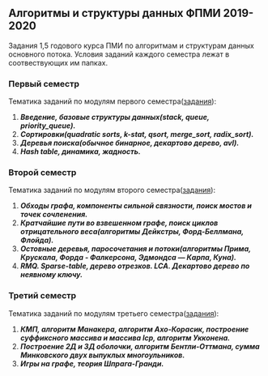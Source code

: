 ## Алгоритмы и структуры данных ФПМИ 2019-2020

Задания 1,5 годового курса ПМИ по алгоритмам и структурам данных основного потока. Условия заданий каждого семестра лежат в соотвествующих им папках.


### Первый семестр
Тематика заданий по модулям первого семестра([задания](./1_term/README.md)):
1. ***Введение, базовые структуры данных(stack, queue, priority_queue).***
2. ***Сортировки(quadratic sorts, k-stat, qsort, merge_sort, radix_sort).***
3. ***Деревья поиска(обычное бинарное, декартово дерево, avl).***
4. ***Hash table, динамика, жадность.***


### Второй семестр
Тематика заданий по модулям второго семестра([задания](./2_term/README.md)):
1. ***Обходы графа, компоненты сильной связности, поиск мостов и точек сочленения.***
2. ***Кратчайшие пути во взвешенном графе, поиск циклов отрицательного веса(алгоритмы Дейкстры, Форд-Беллмана, Флойда).***
3. ***Остовные деревья, паросочетания и потоки(алгоритмы Прима, Крускала, Форда - Фалкерсона, Эдмондса — Карпа, Куна).***
4. ***RMQ. Sparse-table, дерево отрезков. LCA. Декартово дерево по неявному ключу.***

### Третий семестр
Тематика заданий по модулям третьего семестра([задания](./3_term/README.md)):
1. ***КМП, алгоритм Манакера, алгоритм Ахо-Корасик, построение суффиксного массива и массива lcp, алгоритм Укконена.***
2. ***Построение 2Д и 3Д оболочки, алгоритм Бентли-Оттмана, сумма Минковского двух выпуклых многоульников.***
3. ***Игры на графе, теория Шпрага-Гранди.***
